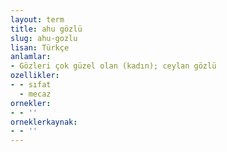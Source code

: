 ```yaml
---
layout: term
title: ahu gözlü
slug: ahu-gozlu
lisan: Türkçe
anlamlar:
- Gözleri çok güzel olan (kadın); ceylan gözlü
ozellikler:
- - sıfat
  - mecaz
ornekler:
- - ''
orneklerkaynak:
- - ''
---
```

